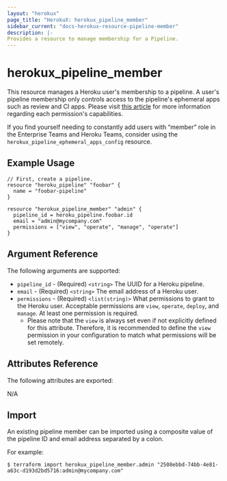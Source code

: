 ```yaml
---
layout: "herokux"
page_title: "HerokuX: herokux_pipeline_member"
sidebar_current: "docs-herokux-resource-pipeline-member"
description: |-
Provides a resource to manage membership for a Pipeline.
---
```


# herokux_pipeline_member

This resource manages a Heroku user's membership to a pipeline. A user's pipeline membership only controls access to the
pipeline's ephemeral apps such as review and CI apps. Please visit [this article](https://devcenter.heroku.com/articles/pipelines#permissions-and-capabilities)
for more information regarding each permission's capabilities.

If you find yourself needing to constantly add users with “member” role in the Enterprise Teams and Heroku Teams,
consider using the `herokux_pipeline_ephemeral_apps_config` resource.

## Example Usage

```hcl-terraform
// First, create a pipeline.
resource "heroku_pipeline" "foobar" {
  name = "foobar-pipeline"
}

resource "herokux_pipeline_member" "admin" {
  pipeline_id = heroku_pipeline.foobar.id
  email = "admin@mycompany.com"
  permissions = ["view", "operate", "manage", "operate"]
}
```

## Argument Reference

The following arguments are supported:

* `pipeline_id` - (Required) `<string>` The UUID for a Heroku pipeline.
* `email` - (Required) `<string>` The email address of a Heroku user.
* `permissions` - (Required) `<list(string)>` What permissions to grant to the Heroku user. Acceptable permissions are
  `view`, `operate`, `deploy`, and `manage`. At least one permission is required.
    * Please note that the `view` is always set even if not explicitly defined for this attribute. Therefore, it is
      recommended to define the `view` permission in your configuration to match what permissions will be set remotely.

## Attributes Reference

The following attributes are exported:

N/A

## Import

An existing pipeline member can be imported using a composite value of the pipeline ID and email address separated
by a colon.

For example:

```shell script
$ terraform import herokux_pipeline_member.admin "2508ebbd-74bb-4e81-a63c-d193d2bd5716:admin@mycompany.com"
```
